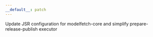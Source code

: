 ```yaml
---
__default__: patch
---
```


Update JSR configuration for modelfetch-core and simplify prepare-release-publish executor
